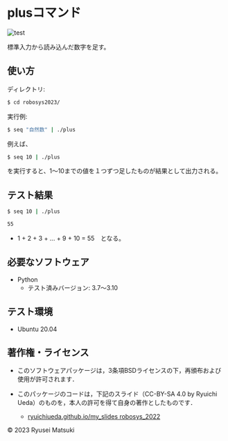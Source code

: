 # plusコマンド

![test](https://github.com/nyantaro723/robosys2023/actions/workflows/test.yml/badge.svg)

標準入力から読み込んだ数字を足す。

## 使い方

ディレクトリ:
```bash
$ cd robosys2023/  
```  


実行例:
```bash
$ seq "自然数" | ./plus
```
   


例えば、
```bash
$ seq 10 | ./plus 
```

を実行すると、1～10までの値を１つずつ足したものが結果として出力される。


## テスト結果
```bash
$ seq 10 | ./plus
```

```bash
55 
```  

* 1 + 2 + 3 + ... + 9 + 10 = 55　となる。
  
## 必要なソフトウェア

* Python
  * テスト済みバージョン: 3.7～3.10


## テスト環境

* Ubuntu 20.04

## 著作権・ライセンス
* このソフトウェアパッケージは，3条項BSDライセンスの下，再頒布および使用が許可されます．

* このパッケージのコードは，下記のスライド（CC-BY-SA 4.0 by Ryuichi Ueda）のものを，本人の許可を得て自身の著作としたものです．
    * [ryuichiueda.github.io/my_slides robosys_2022](https://github.com/ryuichiueda/my_slides/tree/master/robosys_2022) 

© 2023 Ryusei Matsuki
